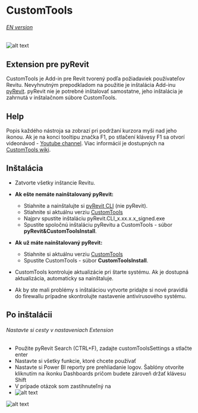 
# CustomTools
###### [EN version](https://bitbucket.org/davidvadkerti/customtools/src/master/README.md)
![alt text](https://static.miraheze.org/gfiwiki/b/be/CustomToolsRibbon.PNG "Custom Tools Ribbon")
## Extension pre pyRevit
CustomTools je Add-in pre Revit tvorený podľa požiadaviek používateľov Revitu. Nevyhnutným prepodkladom na použitie je inštalácia Add-inu [pyRevit](https://www.notion.so/pyRevit-bd907d6292ed4ce997c46e84b6ef67a0). pyRevit nie je potrebné inštalovať samostatne, jeho inštalácia je zahrnutá v inštalačnom súbore CustomTools. 
## Help
Popis každého nástroja sa zobrazí pri podržaní kurzora myši nad jeho ikonou. Ak je na konci tooltipu značka F1, po stlačení klávesy F1 sa otvorí videonávod - [Youtube channel](https://www.youtube.com/channel/UC-2clftP15_4WdFUmyVWCkQ/featured).
Viac informácií je dostupných na [CustomTools wiki](https://customtools.notion.site/customtools/CustomTools-wiki-76d8472edc6444e5bb3ce90f7998f1ef).
## Inštalácia
* Zatvorte všetky inštancie Revitu.
* **Ak ešte nemáte nainštalovaný pyRevit:**
  * Stiahnite a nainštalujte si [pyRevit CLI](https://github.com/eirannejad/pyRevit/releases) (nie pyRevit).
  * Stiahnite si aktuálnu verziu [CustomTools](https://bitbucket.org/davidvadkerti/customtools/downloads/?tab=tags)
  * Najprv spustite inštaláciu pyRevit.CLI_x.xx.x.x_signed.exe
  * Spustite spoločnú inštaláciu pyRevitu a CustomTools - súbor **pyRevit&CustomToolsInstall**.
* **Ak už máte nainštalovaný pyRevit:**
  * Stiahnite si aktuálnu verziu [CustomTools](https://bitbucket.org/davidvadkerti/customtools/downloads/?tab=tags)
  * Spustite  CustomTools - súbor **CustomToolsInstall**.

* CustomTools kontroluje aktualizácie pri štarte systému. Ak je dostupná aktualizácia, automaticky sa nainštaluje.
* Ak by ste mali problémy s inštaláciou vytvorte pridajte si nové pravidlá do firewallu prípadne skontrolujte nastavenie antivírusového systému.
## Po inštalácii
###### Nastavte si cesty v nastaveniach Extension
* Použite pyRevit Search (CTRL+F), zadajte customToolsSettings a stlačte enter
* Nastavte si všetky funkcie, ktoré chcete používať
* Nastavte si Power BI reporty pre prehliadanie logov. Šablóny otvoríte kliknutím na ikonku Dashboards pričom budete zároveň držať klávesu Shift
* V prípade otázok som zastihnuteľný na
* ![alt text](https://static.miraheze.org/gfiwiki/a/a3/EmailAddress.png)

![alt text](https://static.miraheze.org/gfiwiki/1/11/CustomToolsSettings.PNG "CustomToolsSettings")